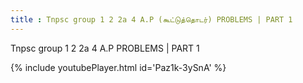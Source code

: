 ```yaml
---
title : Tnpsc group 1 2 2a 4 A.P (கூட்டுத்தொடர்) PROBLEMS | PART 1
---
```


Tnpsc group 1 2 2a 4 A.P PROBLEMS | PART 1



{% include youtubePlayer.html id='Paz1k-3ySnA' %}
